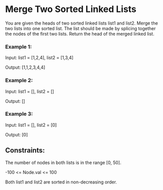 # Merge Two Sorted Linked Lists
You are given the heads of two sorted linked lists list1 and list2.
Merge the two lists into one sorted list. The list should be made by splicing together the nodes of the first two lists.
Return the head of the merged linked list.

### Example 1:
Input: list1 = [1,2,4], list2 = [1,3,4]

Output: [1,1,2,3,4,4]

### Example 2:
Input: list1 = [], list2 = []

Output: []

### Example 3:
Input: list1 = [], list2 = [0]

Output: [0]

## Constraints:
The number of nodes in both lists is in the range [0, 50].

-100 <= Node.val <= 100

Both list1 and list2 are sorted in non-decreasing order.
